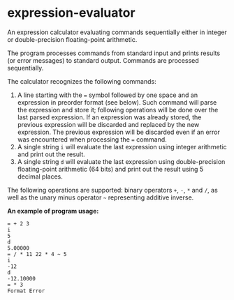 # expression-evaluator
An expression calculator evaluating commands sequentially either in integer or double-precision floating-point arithmetic.

The program processes commands from standard input and prints results (or error messages) to standard output. Commands are processed sequentially.

The calculator recognizes the following commands:

1. A line starting with the `=` symbol followed by one space and an expression in preorder format (see below). Such command will parse the expression and store it; following operations will be done over the last parsed expression. If an expression was already stored, the previous expression will be discarded and replaced by the new expression. The previous expression will be discarded even if an error was encountered when processing the `=` command.
2. A single string `i` will evaluate the last expression using integer arithmetic and print out the result.
3. A single string `d` will evaluate the last expression using double-precision floating-point arithmetic (64 bits) and print out the result using 5 decimal places.

The following operations are supported: binary operators `+`, `-`, `*` and `/`, as well as the unary minus operator `~` representing additive inverse.

**An example of program usage:**
```
= + 2 3
i
5
d
5.00000
= / * 11 22 * 4 ~ 5
i
-12
d
-12.10000
= * 3
Format Error
```
